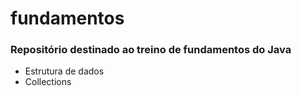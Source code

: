 # fundamentos
### Repositório destinado ao treino de fundamentos do Java

- Estrutura de dados
- Collections
